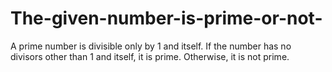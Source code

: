 # The-given-number-is-prime-or-not-
A prime number is divisible only by 1 and itself. If the  number has no divisors other than 1 and itself, it is prime. Otherwise, it is not prime.
